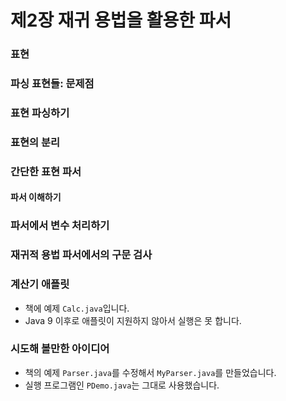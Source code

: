 # 제2장 재귀 용법을 활용한 파서

### 표현
### 파싱 표현들: 문제점
### 표현 파싱하기
### 표현의 분리
### 간단한 표현 파서
  #### 파서 이해하기
### 파서에서 변수 처리하기
### 재귀적 용법 파서에서의 구문 검사
### 계산기 애플릿
* 책에 예제 `Calc.java`입니다.
* Java 9 이후로 애플릿이 지원하지 않아서 실행은 못 합니다.
### 시도해 볼만한 아이디어
* 책의 예제 `Parser.java`를 수정해서 `MyParser.java`를 만들었습니다.
* 실행 프로그램인 `PDemo.java`는 그대로 사용했습니다.
